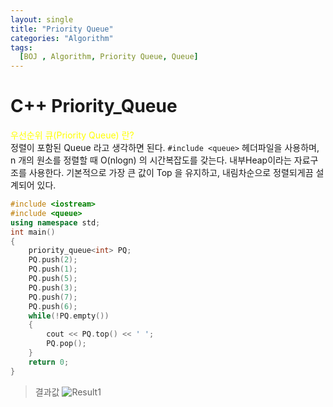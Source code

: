 ```yaml
---
layout: single
title: "Priority Queue"
categories: "Algorithm"
tags:
  [BOJ , Algorithm, Priority Queue, Queue]
---
```


# C++ Priority_Queue

<span style="color:yellow"> 우선순위 큐(Priority Queue) 란? </span> <br>
정렬이 포함된 Queue 라고 생각하면 된다.
`#include <queue>` 헤더파일을 사용하며, <br>
n 개의 원소를 정렬할 때 O(nlogn) 의 시간복잡도를 갖는다.
내부Heap이라는 자료구조를 사용한다.
기본적으로 가장 큰 값이 Top 을 유지하고, 내림차순으로 정렬되게끔 설계되어 있다.

```Cpp
#include <iostream>
#include <queue>
using namespace std;
int main()
{
    priority_queue<int> PQ;
    PQ.push(2);
    PQ.push(1);
    PQ.push(5);
    PQ.push(3);
    PQ.push(7);
    PQ.push(6);
    while(!PQ.empty())
    {
        cout << PQ.top() << ' ';
        PQ.pop();
    }
    return 0;
}
```

> 결과값
![Result1](https://user-images.githubusercontent.com/87271529/167148484-ea6eaff7-23fc-483c-8d70-4ea6a1bf3d1a.png)

